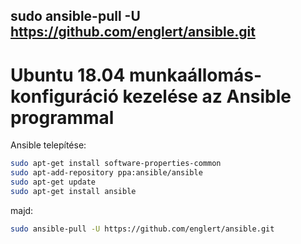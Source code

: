 ## sudo ansible-pull -U https://github.com/englert/ansible.git

# Ubuntu 18.04 munkaállomás-konfiguráció kezelése az Ansible programmal

Ansible telepítése:

```bash
sudo apt-get install software-properties-common
sudo apt-add-repository ppa:ansible/ansible
sudo apt-get update
sudo apt-get install ansible
```

majd:

```bash
sudo ansible-pull -U https://github.com/englert/ansible.git
```
